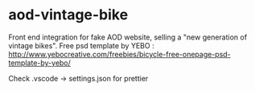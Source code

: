 # aod-vintage-bike

Front end integration for fake AOD website, selling a "new generation of vintage bikes". Free psd template by YEBO : http://www.yebocreative.com/freebies/bicycle-free-onepage-psd-template-by-yebo/

Check .vscode -> settings.json for prettier
